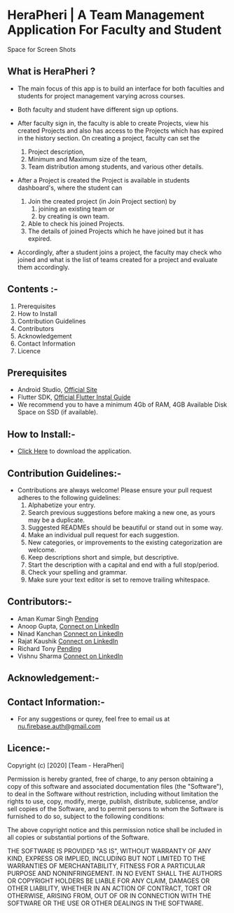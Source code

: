 # HeraPheri | A Team Management Application For Faculty and Student


Space for Screen Shots

## What is HeraPheri ?
- The main focus of this app is to build an interface for both faculties and students for project management varying across courses.

- Both faculty and student have different sign up options. 

- After faculty sign in, the faculty is able to create Projects, view his created Projects and also has access to the Projects which has   expired in the history section. On creating a project, faculty can set the 
   1. Project description, 
   2. Minimum and Maximum size of the team, 
   3. Team distribution among students, and various other details. 

- After a Project is created the Project is available in students dashboard's, where the student can 
  1. Join the created project (in Join Project section) by 
     1. joining an existing team or 
     2. by creating is own team. 
  2. Able to check his joined Projects. 
  3. The details of joined Projects which he have joined but it has expired. 

- Accordingly, after a student joins a project, the faculty may check who joined and what is the list of teams created for a project and   evaluate them accordingly.

## Contents :-
   1. Prerequisites
   2. How to Install
   3. Contribution Guidelines
   4. Contributors
   5. Acknowledgement
   6. Contact Information
   7. Licence 
 

## Prerequisites
- Android Studio,  [Official Site](https://developer.android.com/studio "Download Link")
- Flutter SDK, [Official Flutter Instal Guide](https://flutter.dev/docs/get-started/install "Flutter SDK")
- We recommend you to have a minimum 4Gb of RAM, 4GB Available Disk Space on SSD (if available).

## How to Install:-
- [Click Here](https://developer.android.com/studio "Download Link") to download the application.

## Contribution Guidelines:-
- Contributions are always welcome! Please ensure your pull request adheres to the following guidelines:
   1. Alphabetize your entry.
   2. Search previous suggestions before making a new one, as yours may be a duplicate.
   3. Suggested READMEs should be beautiful or stand out in some way.
   4. Make an individual pull request for each suggestion.
   5. New categories, or improvements to the existing categorization are welcome.
   6. Keep descriptions short and simple, but descriptive.
   7. Start the description with a capital and end with a full stop/period.
   8. Check your spelling and grammar.
   9. Make sure your text editor is set to remove trailing whitespace.

## Contributors:-
   - Aman Kumar Singh [Pending](https://developer.android.com/studio "Download Link")
   - Anoop Gupta, [Connect on LinkedIn](https://www.linkedin.com/in/anoop-gupta-2490a2144/ "LinkedIn URL")
   - Ninad Kanchan [Connect on LinkedIn](https://www.linkedin.com/in/ninad-kanchan/ "LinkedIn URL") 
   - Rajat Kaushik [Connect on LinkedIn](https://www.linkedin.com/in/kaushik-rajat/ "LinkedIn URL")
   - Richard Tony [Pending](https://developer.android.com/studio "Download Link")
   - Vishnu Sharma [Connect on LinkedIn](https://www.linkedin.com/in/vishnu-sharma-55299314b/ "LinkedIn URL")
   
    
## Acknowledgement:-
## Contact Information:-
- For any suggestions or qurey, feel free to email us at <nu.firebase.auth@gmail.com>
## Licence:-

Copyright (c) [2020] [Team - HeraPheri]

Permission is hereby granted, free of charge, to any person obtaining a copy
of this software and associated documentation files (the "Software"), to deal
in the Software without restriction, including without limitation the rights
to use, copy, modify, merge, publish, distribute, sublicense, and/or sell
copies of the Software, and to permit persons to whom the Software is
furnished to do so, subject to the following conditions:

The above copyright notice and this permission notice shall be included in all
copies or substantial portions of the Software.

THE SOFTWARE IS PROVIDED "AS IS", WITHOUT WARRANTY OF ANY KIND, EXPRESS OR
IMPLIED, INCLUDING BUT NOT LIMITED TO THE WARRANTIES OF MERCHANTABILITY,
FITNESS FOR A PARTICULAR PURPOSE AND NONINFRINGEMENT. IN NO EVENT SHALL THE
AUTHORS OR COPYRIGHT HOLDERS BE LIABLE FOR ANY CLAIM, DAMAGES OR OTHER
LIABILITY, WHETHER IN AN ACTION OF CONTRACT, TORT OR OTHERWISE, ARISING FROM,
OUT OF OR IN CONNECTION WITH THE SOFTWARE OR THE USE OR OTHER DEALINGS IN THE
SOFTWARE.
